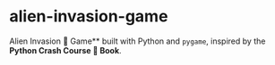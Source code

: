 # alien-invasion-game
Alien Invasion 👾 Game** built with Python and `pygame`, inspired by the **Python Crash Course 📕 Book**.
